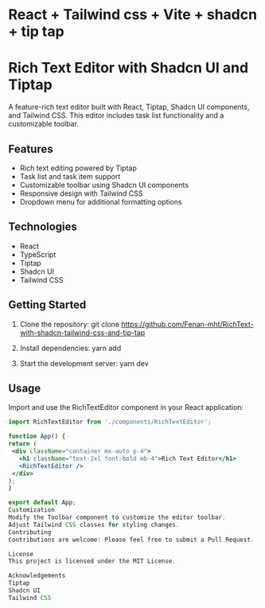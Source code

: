 # React + Tailwind css + Vite + shadcn + tip tap

# Rich Text Editor with Shadcn UI and Tiptap

A feature-rich text editor built with React, Tiptap, Shadcn UI components, and Tailwind CSS. This editor includes task list functionality and a customizable toolbar.

## Features

- Rich text editing powered by Tiptap
- Task list and task item support
- Customizable toolbar using Shadcn UI components
- Responsive design with Tailwind CSS
- Dropdown menu for additional formatting options

## Technologies

- React
- TypeScript
- Tiptap
- Shadcn UI
- Tailwind CSS

## Getting Started

1. Clone the repository:
git clone https://github.com/Fenan-mht/RichText-with-shadcn-tailwind-css-and-tip-tap

2. Install dependencies:
yarn add

4. Start the development server:
yarn dev

## Usage

Import and use the RichTextEditor component in your React application:

```jsx
import RichTextEditor from './components/RichTextEditor';

function App() {
return (
 <div className="container mx-auto p-4">
   <h1 className="text-2xl font-bold mb-4">Rich Text Editor</h1>
   <RichTextEditor />
 </div>
);
}

export default App;
Customization
Modify the Toolbar component to customize the editor toolbar.
Adjust Tailwind CSS classes for styling changes.
Contributing
Contributions are welcome! Please feel free to submit a Pull Request.

License
This project is licensed under the MIT License.

Acknowledgements
Tiptap
Shadcn UI
Tailwind CSS
